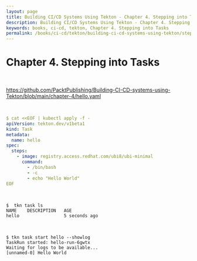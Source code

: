 ```yaml
---
layout: page
title: Building CI/CD Systems Using Tekton - Chapter 4. Stepping into Tasks
description: Building CI/CD Systems Using Tekton - Chapter 4. Stepping into Tasks
keywords: books, ci-cd, tekton, Chapter 4. Stepping into Tasks
permalink: /books/ci-cd/tekton/building-ci-cd-systems-using-tekton/stepping-into-tasks/
---
```


# Chapter 4. Stepping into Tasks

<br/>

https://github.com/PacktPublishing/Building-CI-CD-systems-using-Tekton/blob/main/chapter-4/hello.yaml

<br/>

```yaml
$ cat <<EOF | kubectl apply -f -
apiVersion: tekton.dev/v1beta1
kind: Task
metadata:
  name: hello
spec:
  steps:
    - image: registry.access.redhat.com/ubi8/ubi-minimal
      command:
        - /bin/bash
        - -c
        - echo "Hello World"
EOF
```

<br/>

```
$  tkn task ls
NAME    DESCRIPTION   AGE
hello                 5 seconds ago

```

<br/>

```
$ tkn task start hello --showlog
TaskRun started: hello-run-6gwtx
Waiting for logs to be available...
[unnamed-0] Hello World
```
